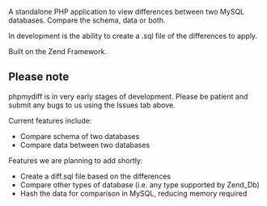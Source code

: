 A standalone PHP application to view differences between two MySQL databases. Compare the schema, data or both.

In development is the ability to create a .sql file of the differences to apply.

Built on the Zend Framework.

## Please note ##

phpmydiff is in very early stages of development. Please be patient and submit any bugs to us using the Issues tab above.

Current features include:
  * Compare schema of two databases
  * Compare data between two databases

Features we are planning to add shortly:
  * Create a diff.sql file based on the differences
  * Compare other types of database (i.e. any type supported by Zend\_Db)
  * Hash the data for comparison in MySQL, reducing memory required
